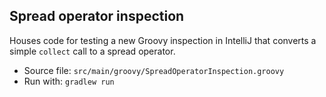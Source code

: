 ## Spread operator inspection
Houses code for testing a new Groovy inspection in IntelliJ that converts a simple `collect` call to a spread operator.

- Source file: `src/main/groovy/SpreadOperatorInspection.groovy`
- Run with: `gradlew run`
